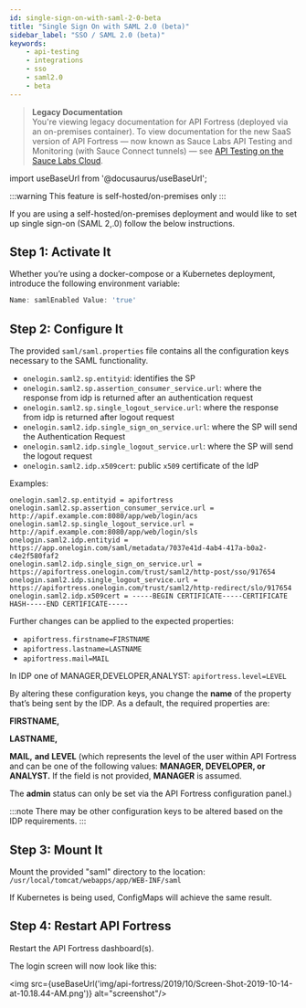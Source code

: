 ```yaml
---
id: single-sign-on-with-saml-2-0-beta
title: "Single Sign On with SAML 2.0 (beta)"
sidebar_label: "SSO / SAML 2.0 (beta)"
keywords:
    - api-testing
    - integrations
    - sso
    - saml2.0
    - beta
---
```


>**Legacy Documentation**<br/>You're viewing legacy documentation for API Fortress (deployed via an on-premises container). To view documentation for the new SaaS version of API Fortress &#8212; now known as Sauce Labs API Testing and Monitoring (with Sauce Connect tunnels) &#8212; see [API Testing on the Sauce Labs Cloud](/api-testing/).

import useBaseUrl from '@docusaurus/useBaseUrl';

:::warning
This feature is self-hosted/on-premises only
:::

If you are using a self-hosted/on-premises deployment and would like to set up single sign-on (SAML 2,.0) follow the below instructions.

## Step 1: Activate It

Whether you’re using a docker-compose or a Kubernetes deployment, introduce the following environment variable:

```js
Name: samlEnabled Value: 'true'
```

## Step 2: Configure It

The provided `saml/saml.properties` file contains all the configuration keys necessary to the SAML functionality.

* `onelogin.saml2.sp.entityid`: identifies the SP
* `onelogin.saml2.sp.assertion_consumer_service.url`: where the response from idp is returned after an authentication request
* `onelogin.saml2.sp.single_logout_service.url`: where the response from idp is returned after logout request   
* `onelogin.saml2.idp.single_sign_on_service.url`: where the SP will send the Authentication Request  
* `onelogin.saml2.idp.single_logout_service.url`: where the SP will send the logout request   
* `onelogin.saml2.idp.x509cert`: public `x509` certificate of the IdP  

Examples:

```
onelogin.saml2.sp.entityid = apifortress
onelogin.saml2.sp.assertion_consumer_service.url = http://apif.example.com:8080/app/web/login/acs
onelogin.saml2.sp.single_logout_service.url = http://apif.example.com:8080/app/web/login/sls   
onelogin.saml2.idp.entityid = https://app.onelogin.com/saml/metadata/7037e41d-4ab4-417a-b0a2-c4e2f580faf2  
onelogin.saml2.idp.single_sign_on_service.url = https://apifortress.onelogin.com/trust/saml2/http-post/sso/917654
onelogin.saml2.idp.single_logout_service.url = https://apifortress.onelogin.com/trust/saml2/http-redirect/slo/917654
onelogin.saml2.idp.x509cert = -----BEGIN CERTIFICATE-----CERTIFICATE HASH-----END CERTIFICATE-----
```

Further changes can be applied to the expected properties:

* `apifortress.firstname=FIRSTNAME`  
* `apifortress.lastname=LASTNAME`
* `apifortress.mail=MAIL`

In IDP one of MANAGER,DEVELOPER,ANALYST: `apifortress.level=LEVEL`


By altering these configuration keys, you change the **name** of the property that’s being sent by the IDP. As a default, the required properties are:  

**FIRSTNAME,**

**LASTNAME,**

**MAIL,** **and** **LEVEL** (which represents the level of the user within API Fortress and can be one of the following values: **MANAGER, DEVELOPER, or ANALYST.** If the field is not provided, **MANAGER** is assumed.  

The **admin** status can only be set via the API Fortress configuration panel.)  


:::note
There may be other configuration keys to be altered based on the IDP requirements.
:::

## Step 3: Mount It

Mount the provided "saml" directory to the location: `/usr/local/tomcat/webapps/app/WEB-INF/saml`  

If Kubernetes is being used, ConfigMaps will achieve the same result.

## Step 4: Restart API Fortress

Restart the API Fortress dashboard(s).

The login screen will now look like this:

<img src={useBaseUrl('img/api-fortress/2019/10/Screen-Shot-2019-10-14-at-10.18.44-AM.png')} alt="screenshot"/>
